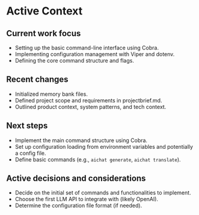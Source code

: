 # Active Context

## Current work focus
- Setting up the basic command-line interface using Cobra.
- Implementing configuration management with Viper and dotenv.
- Defining the core command structure and flags.

## Recent changes
- Initialized memory bank files.
- Defined project scope and requirements in projectbrief.md.
- Outlined product context, system patterns, and tech context.

## Next steps
- Implement the main command structure using Cobra.
- Set up configuration loading from environment variables and potentially a config file.
- Define basic commands (e.g., `aichat generate`, `aichat translate`).

## Active decisions and considerations
- Decide on the initial set of commands and functionalities to implement.
- Choose the first LLM API to integrate with (likely OpenAI).
- Determine the configuration file format (if needed).
